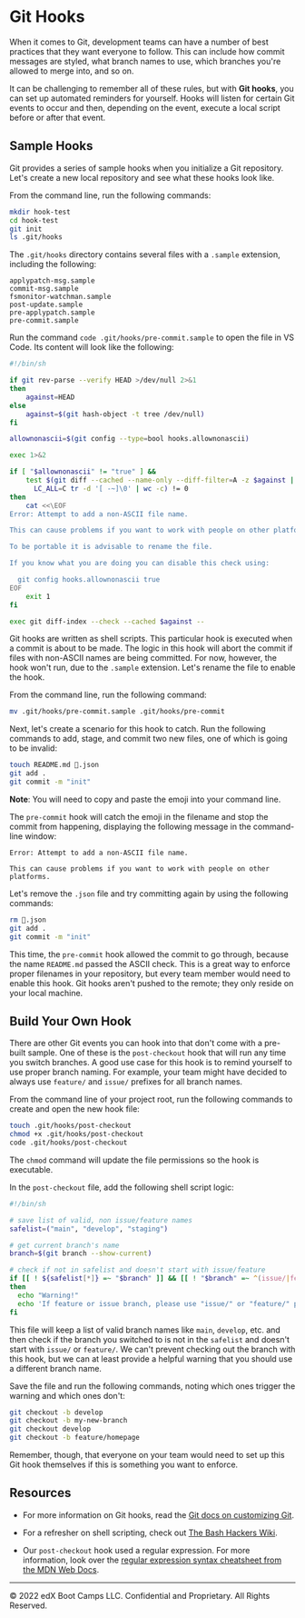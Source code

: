 # Git Hooks

When it comes to Git, development teams can have a number of best practices that they want everyone to follow. This can include how commit messages are styled, what branch names to use, which branches you're allowed to merge into, and so on.

It can be challenging to remember all of these rules, but with **Git hooks**, you can set up automated reminders for yourself. Hooks will listen for certain Git events to occur and then, depending on the event, execute a local script before or after that event.

## Sample Hooks

Git provides a series of sample hooks when you initialize a Git repository. Let's create a new local repository and see what these hooks look like.

From the command line, run the following commands:

```bash
mkdir hook-test
cd hook-test
git init
ls .git/hooks
```

The `.git/hooks` directory contains several files with a `.sample` extension, including the following:

```text
applypatch-msg.sample
commit-msg.sample
fsmonitor-watchman.sample
post-update.sample
pre-applypatch.sample
pre-commit.sample
```

Run the command `code .git/hooks/pre-commit.sample` to open the file in VS Code. Its content will look like the following:

```bash
#!/bin/sh

if git rev-parse --verify HEAD >/dev/null 2>&1
then
	against=HEAD
else
	against=$(git hash-object -t tree /dev/null)
fi

allownonascii=$(git config --type=bool hooks.allownonascii)

exec 1>&2

if [ "$allownonascii" != "true" ] &&
	test $(git diff --cached --name-only --diff-filter=A -z $against |
	  LC_ALL=C tr -d '[ -~]\0' | wc -c) != 0
then
	cat <<\EOF
Error: Attempt to add a non-ASCII file name.

This can cause problems if you want to work with people on other platforms.

To be portable it is advisable to rename the file.

If you know what you are doing you can disable this check using:

  git config hooks.allownonascii true
EOF
	exit 1
fi

exec git diff-index --check --cached $against --
```

Git hooks are written as shell scripts. This particular hook is executed when a commit is about to be made. The logic in this hook will abort the commit if files with non-ASCII names are being committed. For now, however, the hook won't run, due to the `.sample` extension. Let's rename the file to enable the hook.

From the command line, run the following command:

```bash
mv .git/hooks/pre-commit.sample .git/hooks/pre-commit
```

Next, let's create a scenario for this hook to catch. Run the following commands to add, stage, and commit two new files, one of which is going to be invalid:

```bash
touch README.md 🔨.json
git add .
git commit -m "init"
```

**Note**: You will need to copy and paste the emoji into your command line.

The `pre-commit` hook will catch the emoji in the filename and stop the commit from happening, displaying the following message in the command-line window:

```text
Error: Attempt to add a non-ASCII file name.

This can cause problems if you want to work with people on other platforms.
```

Let's remove the `.json` file and try committing again by using the following commands:

```bash
rm 🔨.json
git add .
git commit -m "init"
```

This time, the `pre-commit` hook allowed the commit to go through, because the name `README.md` passed the ASCII check. This is a great way to enforce proper filenames in your repository, but every team member would need to enable this hook. Git hooks aren't pushed to the remote; they only reside on your local machine.

## Build Your Own Hook

There are other Git events you can hook into that don't come with a pre-built sample. One of these is the `post-checkout` hook that will run any time you switch branches. A good use case for this hook is to remind yourself to use proper branch naming. For example, your team might have decided to always use `feature/` and `issue/` prefixes for all branch names.

From the command line of your project root, run the following commands to create and open the new hook file:

```bash
touch .git/hooks/post-checkout
chmod +x .git/hooks/post-checkout
code .git/hooks/post-checkout
```

The `chmod` command will update the file permissions so the hook is executable.

In the `post-checkout` file, add the following shell script logic:

```bash
#!/bin/sh

# save list of valid, non issue/feature names
safelist=("main", "develop", "staging")

# get current branch's name
branch=$(git branch --show-current)

# check if not in safelist and doesn't start with issue/feature
if [[ ! ${safelist[*]} =~ "$branch" ]] && [[ ! "$branch" =~ ^(issue/|feature/).* ]]
then
  echo "Warning!"
  echo 'If feature or issue branch, please use "issue/" or "feature/" prefix.'
fi
```

This file will keep a list of valid branch names like `main`, `develop`, etc. and then check if the branch you switched to is not in the `safelist` and doesn't start with `issue/` or `feature/`. We can't prevent checking out the branch with this hook, but we can at least provide a helpful warning that you should use a different branch name.

Save the file and run the following commands, noting which ones trigger the warning and which ones don't:

```bash
git checkout -b develop
git checkout -b my-new-branch
git checkout develop
git checkout -b feature/homepage
```

Remember, though, that everyone on your team would need to set up this Git hook themselves if this is something you want to enforce.

## Resources

* For more information on Git hooks, read the [Git docs on customizing Git](https://git-scm.com/book/en/v2/Customizing-Git-Git-Hooks).

* For a refresher on shell scripting, check out [The Bash Hackers Wiki](https://wiki.bash-hackers.org/).

* Our `post-checkout` hook used a regular expression. For more information, look over the [regular expression syntax cheatsheet from the MDN Web Docs](https://developer.mozilla.org/en-US/docs/Web/JavaScript/Guide/Regular_Expressions/Cheatsheet).

---
© 2022 edX Boot Camps LLC. Confidential and Proprietary. All Rights Reserved.
